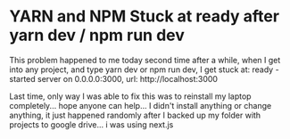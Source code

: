 
# YARN and NPM Stuck at ready after yarn dev / npm run dev

This problem happened to me today second time after a while, when I get into any project, and type yarn dev or npm run dev, I get stuck at:
ready - started server on 0.0.0.0:3000, url: http://localhost:3000

Last time, only way I was able to fix this was to reinstall my laptop completely... hope anyone can help... I didn't install anything or change anything, it just happened randomly after I backed up my folder with projects to google drive... i was using next.js

        